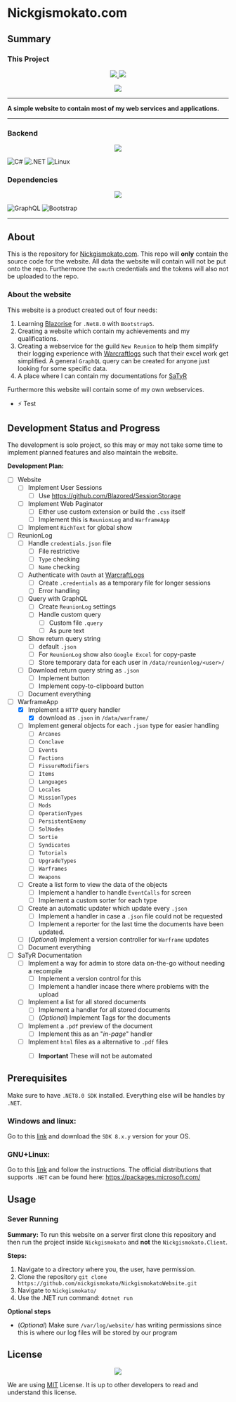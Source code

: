 # Nickgismokato.com
## Summary
### This Project
<p align="center">
	<a href="./VERSION">
		<img src="https://img.shields.io/badge/Version-0.2.0-informational"/>
	</a>
	<a href="#">
		<img src="https://img.shields.io/badge/Last_Updated-10/12/24-informational"/>
	</a>
</p>
<p align="center">
	<a href="./LICENSE">
		<img src="https://img.shields.io/github/license/Ileriayo/markdown-badges?style=for-the-badge"/>
	</a>
</p>

___

**A simple website to contain most of my web services and applications.**

---

### Backend
<!--https://github.com/tandpfun/skill-icons?tab=readme-ov-file-->
<p align="center">
	<a href="nickgismokato.com">
		<img src="https://skillicons.dev/icons?i=cs,html,css,cs,dotnet&perline=5"/>
	</a>
</p>


<!--https://github.com/progfay/shields-with-icon-->
![C#](https://img.shields.io/badge/12-239120?style=for-the-badge&logo=csharp&logoColor=white&label=C%23)
![.NET](https://img.shields.io/static/v1?style=for-the-badge&message=8.0&color=512BD4&logo=.NET&logoColor=FFFFFF&label=.NET)
![Linux](https://img.shields.io/static/v1?style=for-the-badge&message=Linux%20Development&color=222222&logo=Linux&logoColor=FCC624&label=)


### Dependencies
<p align="center">
	<a href="nickgismokato.com">
		<img src="https://skillicons.dev/icons?i=graphql,bootstrap&perline=5"/>
	</a>
</p>

![GraphQL](https://img.shields.io/static/v1?style=for-the-badge&message=GraphQL&color=E10098&logo=GraphQL&logoColor=FFFFFF&label=)
![Bootstrap](https://img.shields.io/static/v1?style=for-the-badge&message=V5&color=7952B3&logo=Bootstrap&logoColor=FFFFFF&label=Bootstrap)

---

## About

This is the repository for [Nickgismokato.com](https://nickgismokato.com). This repo will **only** contain the source code for the website. All data the website will contain will not be put onto the repo. Furthermore the `oauth` credentials and the tokens will also not be uploaded to the repo.

### About the website

This website is a product created out of four needs:

1. Learning [Blazorise](https://blazorise.com/) for `.Net8.0` with `Bootstrap5`.
2. Creating a website which contain my achievements and my qualifications.
3. Creating a webservice for the guild `New Reunion` to help them simplify their logging experience with [Warcraftlogs](https://warcraftlogs.com) such that their excel work get simplified. A general `GraphQL` query can be created for anyone just looking for some specific data.
4. A place where I can contain my documentations for [SaTyR](https://www.satyr.dk/)

Furthermore this website will contain some of my own webservices. 

- :zap: Test

## Development Status and Progress

The development is solo project, so this may or may not take some time to implement planned features and also maintain the website.

**Development Plan:**
- [ ] Website
  - [ ] Implement User Sessions
    - [ ] Use https://github.com/Blazored/SessionStorage
  - [ ] Implement Web Paginator
    - [ ] Either use custom extension or build the `.css` itself
    - [ ] Implement this is `ReunionLog` and `WarframeApp`
  - [ ] Implement `RichText` for global show 
- [ ] ReunionLog
  - [ ] Handle `credentials.json` file
    - [ ] File restrictive
    - [ ] `Type` checking
    - [ ] `Name` checking
  - [ ] Authenticate with `Oauth` at [WarcraftLogs](https://warcraftlogs.com)
    - [ ] Create `.credentials` as a temporary file for longer sessions
    - [ ] Error handling
  - [ ] Query with GraphQL
    - [ ] Create `ReunionLog` settings
    - [ ] Handle custom query
      - [ ] Custom file `.query`
      - [ ] As pure text
  - [ ] Show return query string
    - [ ] default `.json`
    - [ ] For `ReunionLog` show also `Google Excel` for copy-paste
    - [ ] Store temporary data for each user in `/data/reunionlog/<user>/`
  - [ ] Download return query string as `.json`
    - [ ] Implement button
    - [ ] Implement copy-to-clipboard button
  - [ ] Document everything
- [ ] WarframeApp
  - [x] Implement a `HTTP` query handler
    - [x] download as `.json` in `/data/warframe/`
  - [ ] Implement general objects for each `.json` type for easier handling
    - [ ] `Arcanes`
    - [ ] `Conclave`
    - [ ] `Events`
    - [ ] `Factions`
    - [ ] `FissureModifiers`
    - [ ] `Items`
    - [ ] `Languages`
    - [ ] `Locales`
    - [ ] `MissionTypes`
    - [ ] `Mods`
    - [ ] `OperationTypes`
    - [ ] `PersistentEnemy`
    - [ ] `SolNodes`
    - [ ] `Sortie`
    - [ ] `Syndicates`
    - [ ] `Tutorials`
    - [ ] `UpgradeTypes`
    - [ ] `Warframes`
    - [ ] `Weapons`
  - [ ] Create a list form to view the data of the objects
    - [ ] Implement a handler to handle `EventCalls` for screen
    - [ ] Implement a custom sorter for each type
  - [ ] Create an automatic updater which update every `.json`
    - [ ] Implement a handler in case a `.json` file could not be requested
    - [ ] Implement a reporter for the last time the documents have been updated.
  - [ ] (*Optional*) Implement a version controller for `Warframe` updates
  - [ ] Document everything
- [ ] SaTyR Documentation
  - [ ] Implement a way for admin to store data on-the-go without needing a recompile
    - [ ] Implement a version control for this
    - [ ] Implement a handler incase there where problems with the upload
  - [ ] Implement a list for all stored documents
    - [ ] Implement a handler for all stored documents
    - [ ] (*Optional*) Implement Tags for the documents
  - [ ] Implement a `.pdf` preview of the document
    - [ ] Implement this as an "*in-page*" handler
  - [ ] Implement `html` files as a alternative to `.pdf` files
    - [ ] **Important** These will not be automated


## Prerequisites 

Make sure to have `.NET8.0 SDK` installed. Everything else will be handles by `.NET`. 

### Windows and linux:

Go to this [link](https://dotnet.microsoft.com/en-us/download/dotnet/8.0) and download the `SDK 8.x.y` version for your OS.

### GNU+Linux:
Go to this [link](https://learn.microsoft.com/da-dk/dotnet/core/install/linux?WT.mc_id=dotnet-35129-website) and follow the instructions. The official distributions that supports `.NET` can be found here: https://packages.microsoft.com/

## Usage

### Sever Running

**Summary:** To run this website on a server first clone this repository and then run the project inside `Nickgismokato` and **not** the `Nickgismokato.Client`.

**Steps:**

1. Navigate to a directory where you, the user, have permission.
2. Clone the repository `git clone https://github.com/nickgismokato/NickgismokatoWebsite.git`
3. Navigate to `Nickgismokato/`
4. Use the .NET run command: `dotnet run`

**Optional steps**
- (*Optional*) Make sure `/var/log/website/` has writing permissions since this is where our log files will be stored by our program

## License
<p align="center">
	<a href="./LICENSE">
		<img src="https://img.shields.io/github/license/Ileriayo/markdown-badges?style=for-the-badge"/>
	</a>
</p>

We are using [MIT](./LICENSE) License. It is up to other developers to read and understand this license.